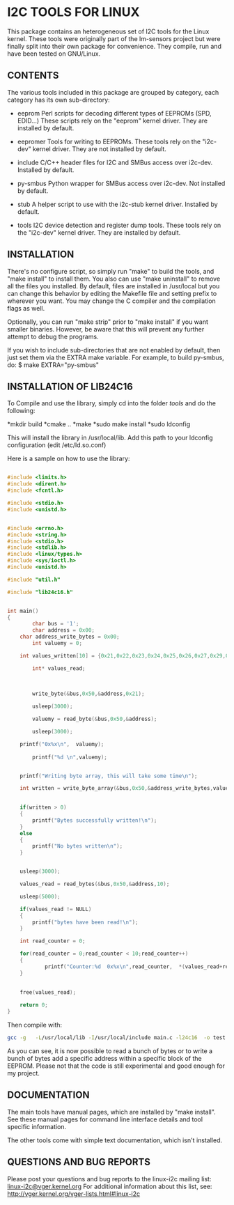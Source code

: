 I2C TOOLS FOR LINUX
===================

This package contains an heterogeneous set of I2C tools for the Linux kernel.
These tools were originally part of the lm-sensors project but were finally
split into their own package for convenience. They compile, run and have been
tested on GNU/Linux.


CONTENTS
--------

The various tools included in this package are grouped by category, each
category has its own sub-directory:

* eeprom
  Perl scripts for decoding different types of EEPROMs (SPD, EDID...) These
  scripts rely on the "eeprom" kernel driver. They are installed by default.

* eepromer
  Tools for writing to EEPROMs. These tools rely on the "i2c-dev" kernel
  driver. They are not installed by default.

* include
  C/C++ header files for I2C and SMBus access over i2c-dev. Installed by
  default.

* py-smbus
  Python wrapper for SMBus access over i2c-dev. Not installed by default.

* stub
  A helper script to use with the i2c-stub kernel driver. Installed by
  default.

* tools
  I2C device detection and register dump tools. These tools rely on the
  "i2c-dev" kernel driver. They are installed by default.


INSTALLATION
------------

There's no configure script, so simply run "make" to build the tools, and
"make install" to install them. You also can use "make uninstall" to remove
all the files you installed. By default, files are installed in /usr/local
but you can change this behavior by editing the Makefile file and setting
prefix to wherever you want. You may change the C compiler and the
compilation flags as well.

Optionally, you can run "make strip" prior to "make install" if you want
smaller binaries. However, be aware that this will prevent any further
attempt to debug the programs.

If you wish to include sub-directories that are not enabled by default, then
just set them via the EXTRA make variable. For example, to build py-smbus,
do:
  $ make EXTRA="py-smbus"


INSTALLATION OF LIB24C16
------------------------

To Compile and use the library, simply cd into the folder *tools* and do the following:

*mkdir build
*cmake ..
*make
*sudo make install
*sudo ldconfig

This will install the library in /usr/local/lib. Add this path to your ldconfig configuration (edit /etc/ld.so.conf)

Here is a sample on how to use the library:


```C

#include <limits.h>
#include <dirent.h>
#include <fcntl.h>

#include <stdio.h>
#include <unistd.h>


#include <errno.h>
#include <string.h>
#include <stdio.h>
#include <stdlib.h>
#include <linux/types.h>
#include <sys/ioctl.h>
#include <unistd.h>

#include "util.h"

#include "lib24c16.h"


int main()
{
    	char bus = '1';
    	char address = 0x00;
	char address_write_bytes = 0x00;
    	int valuemy = 0;    

	int values_written[10] = {0x21,0x22,0x23,0x24,0x25,0x26,0x27,0x29,0x30,0x31};

    	int* values_read;
    


    	write_byte(&bus,0x50,&address,0x21);
   
    	usleep(3000);

    	valuemy = read_byte(&bus,0x50,&address);

    	usleep(3000);

	printf("0x%x\n",  valuemy); 
    
    	printf("%d \n",valuemy);


	printf("Writing byte array, this will take some time\n");

	int written = write_byte_array(&bus,0x50,&address_write_bytes,values_written,10);
	

	if(written > 0)
	{
		printf("Bytes successfully written!\n");
	}
 	else
	{
		printf("No bytes written\n");
	}


	usleep(3000);

	values_read = read_bytes(&bus,0x50,&address,10);

	usleep(5000);

	if(values_read != NULL)
	{
		printf("bytes have been read!\n");		
	}

	int read_counter = 0;

	for(read_counter = 0;read_counter < 10;read_counter++)
	{
			printf("Counter:%d  0x%x\n",read_counter,  *(values_read+read_counter)); 
	}
		

	free(values_read);	
    	
	return 0;
}
```
Then compile with:

```bash
gcc -g   -L/usr/local/lib -I/usr/local/include main.c -l24c16  -o test
```

As you can see, it is now possible to read a bunch of bytes or to write a bunch of bytes add a specific address within a specific block of the EEPROM. Please not that the code is still experimental and good enough for my project.

DOCUMENTATION
-------------

The main tools have manual pages, which are installed by "make install".
See these manual pages for command line interface details and tool specific
information.

The other tools come with simple text documentation, which isn't installed.


QUESTIONS AND BUG REPORTS
-------------------------

Please post your questions and bug reports to the linux-i2c mailing list:
  linux-i2c@vger.kernel.org
For additional information about this list, see:
  http://vger.kernel.org/vger-lists.html#linux-i2c
